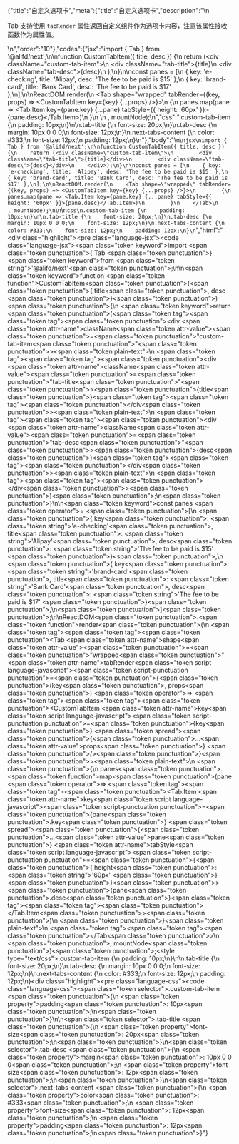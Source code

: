 {"title":"自定义选项卡","meta":{"title":"自定义选项卡","description":"\n<p>Tab 支持使用 <code>tabRender</code> 属性返回自定义组件作为选项卡内容，注意该属性接收函数作为属性值。</p>\n","order":"10"},"codes":{"jsx":"import { Tab } from '@alifd/next';\n\nfunction CustomTabItem({ title, desc }) {\n    return (<div className=\"custom-tab-item\">\n        <div className=\"tab-title\">{title}</div>\n        <div className=\"tab-desc\">{desc}</div>\n    </div>);\n}\n\nconst panes = [\n    { key: 'e-checking', title: 'Alipay', desc: 'The fee to be paid is $15' },\n    { key: 'brand-card', title: 'Bank Card', desc: 'The fee to be paid is $17' },\n];\n\nReactDOM.render(\n    <Tab shape=\"wrapped\" tabRender={(key, props) => <CustomTabItem key={key} {...props} />}>\n        {\n            panes.map(pane => <Tab.Item key={pane.key} {...pane} tabStyle={{ height: '60px' }}>{pane.desc}</Tab.Item>)\n        }\n    </Tab>\n    , mountNode);\n","css":".custom-tab-item {\n    padding: 10px;\n}\n\n.tab-title {\n    font-size: 20px;\n}\n.tab-desc {\n    margin: 10px 0 0 0;\n    font-size: 12px;\n}\n.next-tabs-content {\n    color: #333;\n    font-size: 12px;\n    padding: 12px;\n}\n"},"body":"\n\n````jsx\nimport { Tab } from '@alifd/next';\n\nfunction CustomTabItem({ title, desc }) {\n    return (<div className=\"custom-tab-item\">\n        <div className=\"tab-title\">{title}</div>\n        <div className=\"tab-desc\">{desc}</div>\n    </div>);\n}\n\nconst panes = [\n    { key: 'e-checking', title: 'Alipay', desc: 'The fee to be paid is $15' },\n    { key: 'brand-card', title: 'Bank Card', desc: 'The fee to be paid is $17' },\n];\n\nReactDOM.render(\n    <Tab shape=\"wrapped\" tabRender={(key, props) => <CustomTabItem key={key} {...props} />}>\n        {\n            panes.map(pane => <Tab.Item key={pane.key} {...pane} tabStyle={{ height: '60px' }}>{pane.desc}</Tab.Item>)\n        }\n    </Tab>\n    , mountNode);\n````\n\n````css\n.custom-tab-item {\n    padding: 10px;\n}\n\n.tab-title {\n    font-size: 20px;\n}\n.tab-desc {\n    margin: 10px 0 0 0;\n    font-size: 12px;\n}\n.next-tabs-content {\n    color: #333;\n    font-size: 12px;\n    padding: 12px;\n}\n````","html":"<script>(function(){\"use strict\";\n\nvar _extends = Object.assign || function (target) { for (var i = 1; i < arguments.length; i++) { var source = arguments[i]; for (var key in source) { if (Object.prototype.hasOwnProperty.call(source, key)) { target[key] = source[key]; } } } return target; };\n\nvar _next = require(\"@alifd/next\");\n\nfunction CustomTabItem(_ref) {\n    var title = _ref.title,\n        desc = _ref.desc;\n\n    return React.createElement(\n        \"div\",\n        { className: \"custom-tab-item\" },\n        React.createElement(\n            \"div\",\n            { className: \"tab-title\" },\n            title\n        ),\n        React.createElement(\n            \"div\",\n            { className: \"tab-desc\" },\n            desc\n        )\n    );\n}\n\nvar panes = [{ key: 'e-checking', title: 'Alipay', desc: 'The fee to be paid is $15' }, { key: 'brand-card', title: 'Bank Card', desc: 'The fee to be paid is $17' }];\n\nReactDOM.render(React.createElement(\n    _next.Tab,\n    { shape: \"wrapped\", tabRender: function tabRender(key, props) {\n            return React.createElement(CustomTabItem, _extends({ key: key }, props));\n        } },\n    panes.map(function (pane) {\n        return React.createElement(\n            _next.Tab.Item,\n            _extends({ key: pane.key }, pane, { tabStyle: { height: '60px' } }),\n            pane.desc\n        );\n    })\n), mountNode);})()</script><div class=\"highlight\"><pre class=\"language-jsx\"><code class=\"language-jsx\"><span class=\"token keyword\">import</span> <span class=\"token punctuation\">{</span> Tab <span class=\"token punctuation\">}</span> <span class=\"token keyword\">from</span> <span class=\"token string\">'@alifd/next'</span><span class=\"token punctuation\">;</span>\n\n<span class=\"token keyword\">function</span> <span class=\"token function\">CustomTabItem</span><span class=\"token punctuation\">(</span><span class=\"token punctuation\">{</span> title<span class=\"token punctuation\">,</span> desc <span class=\"token punctuation\">}</span><span class=\"token punctuation\">)</span> <span class=\"token punctuation\">{</span>\n    <span class=\"token keyword\">return</span> <span class=\"token punctuation\">(</span><span class=\"token tag\"><span class=\"token tag\"><span class=\"token punctuation\">&lt;</span>div</span> <span class=\"token attr-name\">className</span><span class=\"token attr-value\"><span class=\"token punctuation\">=</span><span class=\"token punctuation\">\"</span>custom-tab-item<span class=\"token punctuation\">\"</span></span><span class=\"token punctuation\">></span></span><span class=\"token plain-text\">\n        </span><span class=\"token tag\"><span class=\"token tag\"><span class=\"token punctuation\">&lt;</span>div</span> <span class=\"token attr-name\">className</span><span class=\"token attr-value\"><span class=\"token punctuation\">=</span><span class=\"token punctuation\">\"</span>tab-title<span class=\"token punctuation\">\"</span></span><span class=\"token punctuation\">></span></span><span class=\"token punctuation\">{</span>title<span class=\"token punctuation\">}</span><span class=\"token tag\"><span class=\"token tag\"><span class=\"token punctuation\">&lt;/</span>div</span><span class=\"token punctuation\">></span></span><span class=\"token plain-text\">\n        </span><span class=\"token tag\"><span class=\"token tag\"><span class=\"token punctuation\">&lt;</span>div</span> <span class=\"token attr-name\">className</span><span class=\"token attr-value\"><span class=\"token punctuation\">=</span><span class=\"token punctuation\">\"</span>tab-desc<span class=\"token punctuation\">\"</span></span><span class=\"token punctuation\">></span></span><span class=\"token punctuation\">{</span>desc<span class=\"token punctuation\">}</span><span class=\"token tag\"><span class=\"token tag\"><span class=\"token punctuation\">&lt;/</span>div</span><span class=\"token punctuation\">></span></span><span class=\"token plain-text\">\n    </span><span class=\"token tag\"><span class=\"token tag\"><span class=\"token punctuation\">&lt;/</span>div</span><span class=\"token punctuation\">></span></span><span class=\"token punctuation\">)</span><span class=\"token punctuation\">;</span>\n<span class=\"token punctuation\">}</span>\n\n<span class=\"token keyword\">const</span> panes <span class=\"token operator\">=</span> <span class=\"token punctuation\">[</span>\n    <span class=\"token punctuation\">{</span> key<span class=\"token punctuation\">:</span> <span class=\"token string\">'e-checking'</span><span class=\"token punctuation\">,</span> title<span class=\"token punctuation\">:</span> <span class=\"token string\">'Alipay'</span><span class=\"token punctuation\">,</span> desc<span class=\"token punctuation\">:</span> <span class=\"token string\">'The fee to be paid is $15'</span> <span class=\"token punctuation\">}</span><span class=\"token punctuation\">,</span>\n    <span class=\"token punctuation\">{</span> key<span class=\"token punctuation\">:</span> <span class=\"token string\">'brand-card'</span><span class=\"token punctuation\">,</span> title<span class=\"token punctuation\">:</span> <span class=\"token string\">'Bank Card'</span><span class=\"token punctuation\">,</span> desc<span class=\"token punctuation\">:</span> <span class=\"token string\">'The fee to be paid is $17'</span> <span class=\"token punctuation\">}</span><span class=\"token punctuation\">,</span>\n<span class=\"token punctuation\">]</span><span class=\"token punctuation\">;</span>\n\nReactDOM<span class=\"token punctuation\">.</span><span class=\"token function\">render</span><span class=\"token punctuation\">(</span>\n    <span class=\"token tag\"><span class=\"token tag\"><span class=\"token punctuation\">&lt;</span>Tab</span> <span class=\"token attr-name\">shape</span><span class=\"token attr-value\"><span class=\"token punctuation\">=</span><span class=\"token punctuation\">\"</span>wrapped<span class=\"token punctuation\">\"</span></span> <span class=\"token attr-name\">tabRender</span><span class=\"token script language-javascript\"><span class=\"token script-punctuation punctuation\">=</span><span class=\"token punctuation\">{</span><span class=\"token punctuation\">(</span>key<span class=\"token punctuation\">,</span> props<span class=\"token punctuation\">)</span> <span class=\"token operator\">=></span> <span class=\"token tag\"><span class=\"token tag\"><span class=\"token punctuation\">&lt;</span>CustomTabItem</span> <span class=\"token attr-name\">key</span><span class=\"token script language-javascript\"><span class=\"token script-punctuation punctuation\">=</span><span class=\"token punctuation\">{</span>key<span class=\"token punctuation\">}</span></span> <span class=\"token spread\"><span class=\"token punctuation\">{</span><span class=\"token punctuation\">...</span><span class=\"token attr-value\">props</span><span class=\"token punctuation\">}</span></span> <span class=\"token punctuation\">/></span></span><span class=\"token punctuation\">}</span></span><span class=\"token punctuation\">></span></span><span class=\"token plain-text\">\n        </span><span class=\"token punctuation\">{</span>\n            panes<span class=\"token punctuation\">.</span><span class=\"token function\">map</span><span class=\"token punctuation\">(</span>pane <span class=\"token operator\">=></span> <span class=\"token tag\"><span class=\"token tag\"><span class=\"token punctuation\">&lt;</span>Tab.Item</span> <span class=\"token attr-name\">key</span><span class=\"token script language-javascript\"><span class=\"token script-punctuation punctuation\">=</span><span class=\"token punctuation\">{</span>pane<span class=\"token punctuation\">.</span>key<span class=\"token punctuation\">}</span></span> <span class=\"token spread\"><span class=\"token punctuation\">{</span><span class=\"token punctuation\">...</span><span class=\"token attr-value\">pane</span><span class=\"token punctuation\">}</span></span> <span class=\"token attr-name\">tabStyle</span><span class=\"token script language-javascript\"><span class=\"token script-punctuation punctuation\">=</span><span class=\"token punctuation\">{</span><span class=\"token punctuation\">{</span> height<span class=\"token punctuation\">:</span> <span class=\"token string\">'60px'</span> <span class=\"token punctuation\">}</span><span class=\"token punctuation\">}</span></span><span class=\"token punctuation\">></span></span><span class=\"token punctuation\">{</span>pane<span class=\"token punctuation\">.</span>desc<span class=\"token punctuation\">}</span><span class=\"token tag\"><span class=\"token tag\"><span class=\"token punctuation\">&lt;/</span>Tab.Item</span><span class=\"token punctuation\">></span></span><span class=\"token punctuation\">)</span>\n        <span class=\"token punctuation\">}</span><span class=\"token plain-text\">\n    </span><span class=\"token tag\"><span class=\"token tag\"><span class=\"token punctuation\">&lt;/</span>Tab</span><span class=\"token punctuation\">></span></span>\n    <span class=\"token punctuation\">,</span> mountNode<span class=\"token punctuation\">)</span><span class=\"token punctuation\">;</span></code></pre></div><style type=\"text/css\">.custom-tab-item {\n    padding: 10px;\n}\n\n.tab-title {\n    font-size: 20px;\n}\n.tab-desc {\n    margin: 10px 0 0 0;\n    font-size: 12px;\n}\n.next-tabs-content {\n    color: #333;\n    font-size: 12px;\n    padding: 12px;\n}</style><div class=\"highlight\"><pre class=\"language-css\"><code class=\"language-css\"><span class=\"token selector\">.custom-tab-item</span> <span class=\"token punctuation\">{</span>\n    <span class=\"token property\">padding</span><span class=\"token punctuation\">:</span> 10px<span class=\"token punctuation\">;</span>\n<span class=\"token punctuation\">}</span>\n\n<span class=\"token selector\">.tab-title</span> <span class=\"token punctuation\">{</span>\n    <span class=\"token property\">font-size</span><span class=\"token punctuation\">:</span> 20px<span class=\"token punctuation\">;</span>\n<span class=\"token punctuation\">}</span>\n<span class=\"token selector\">.tab-desc</span> <span class=\"token punctuation\">{</span>\n    <span class=\"token property\">margin</span><span class=\"token punctuation\">:</span> 10px 0 0 0<span class=\"token punctuation\">;</span>\n    <span class=\"token property\">font-size</span><span class=\"token punctuation\">:</span> 12px<span class=\"token punctuation\">;</span>\n<span class=\"token punctuation\">}</span>\n<span class=\"token selector\">.next-tabs-content</span> <span class=\"token punctuation\">{</span>\n    <span class=\"token property\">color</span><span class=\"token punctuation\">:</span> #333<span class=\"token punctuation\">;</span>\n    <span class=\"token property\">font-size</span><span class=\"token punctuation\">:</span> 12px<span class=\"token punctuation\">;</span>\n    <span class=\"token property\">padding</span><span class=\"token punctuation\">:</span> 12px<span class=\"token punctuation\">;</span>\n<span class=\"token punctuation\">}</span></code></pre></div>"}